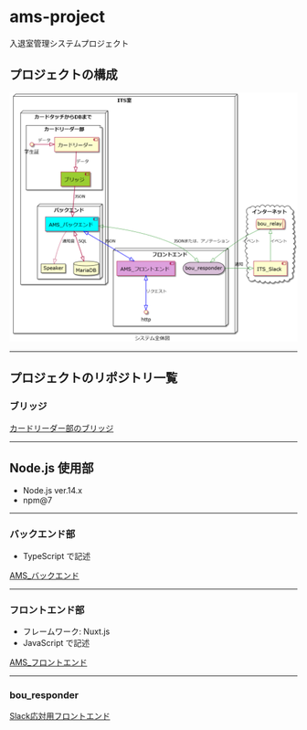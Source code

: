 # ams-project

入退室管理システムプロジェクト

## プロジェクトの構成

![AMS structure](docs/PJ_map/AMS_MAP.png)

---

## プロジェクトのリポジトリ一覧

### ブリッジ

[カードリーダー部のブリッジ](https://github.com/su-its/rdr-bridge)

---

## Node.js 使用部

- Node.js ver.14.x
- npm@7

---

### バックエンド部

- TypeScript で記述

[AMS_バックエンド](https://github.com/su-its/ams-backend-nodejs)

---

### フロントエンド部

- フレームワーク: Nuxt.js
- JavaScript で記述

[AMS_フロントエンド](https://github.com/su-its/ams-frontend)

---

### bou_responder

[Slack応対用フロントエンド](https://github.com/su-its/bou-responder)
